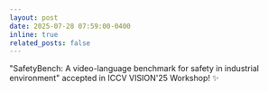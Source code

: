 ```yaml
---
layout: post
date: 2025-07-28 07:59:00-0400
inline: true
related_posts: false
---
```


"SafetyBench: A video-language benchmark for safety in industrial environment" accepted in ICCV VISION'25 Workshop! :sparkles:
